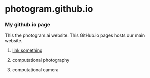 # photogram.github.io

### My github.io page

This the photogram.ai website. This GitHub.io pages hosts our main website.

1. [link something](https://vishalkumarlondon.github.io/creative-coding/)

2. computational photography

3. computational camera

